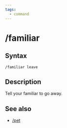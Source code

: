 ```yaml
---
tags:
  - command
---
```


# /familiar

## Syntax

<!--cmd-syntax-start-->
```eqcommand
/familiar leave
```
<!--cmd-syntax-end-->

## Description

<!--cmd-desc-start-->
Tell your familiar to go away.
<!--cmd-desc-end-->

## See also

- [/pet](cmd-pet.md)